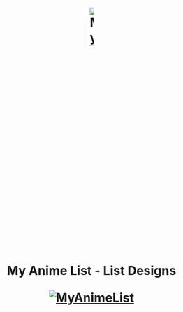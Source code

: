 <h1 align="center"> 
  
   [<img alt="MyAnimeList" width="15%" src="https://github.com/haiderCho/MAL-CSS/assets/117144478/04233066-023f-418c-a2d8-587e4bfa7b12">](https://myanimelist.net/profile/NafizHC)  
   My Anime List - List Designs
  
   [<img alt="MyAnimeList" src="https://img.shields.io/badge/MyAnimeList-2E51A2.svg?style=for-the-badge&logo=MyAnimeList&logoColor=white">](https://myanimelist.net/profile/NafizHC)
 
</h1>

